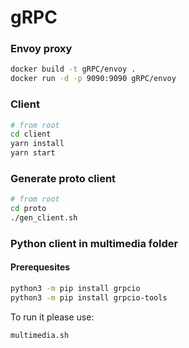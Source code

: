 # gRPC


### Envoy proxy

```sh
docker build -t gRPC/envoy .
docker run -d -p 9090:9090 gRPC/envoy
```
### Client

```sh
# from root
cd client
yarn install
yarn start
```

### Generate proto client
```sh
# from root
cd proto 
./gen_client.sh
```


### Python client in multimedia folder
#### Prerequesites
```sh
python3 -m pip install grpcio
python3 -m pip install grpcio-tools
```
To run it please use:
```sh
multimedia.sh
```